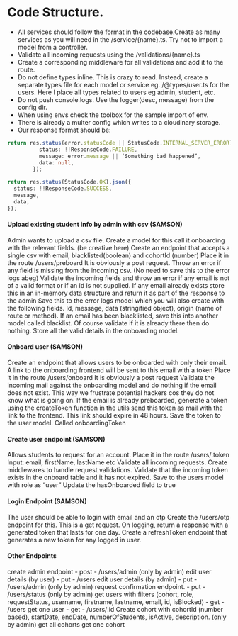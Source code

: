 # Code Structure.

- All services should follow the format in the codebase.Create as many services as you will need in the /service/{name}.ts. Try not to import a model from a controller.
- Validate all incoming requests using the /validations/{name}.ts
- Create a corresponding middleware for all validations and add it to the route.
- Do not define types inline. This is crazy to read. Instead, create a separate types file for each model or service eg. /@types/user.ts for the users. Here I place all types related to users eg admin, student, etc.
- Do not push console.logs. Use the logger(desc, message) from the config dir.
- When using envs check the toolbox for the sample import of env.
- There is already a multer config which writes to a cloudinary storage.
- Our response format should be:

```typescript
return res.status(error.statusCode || StatusCode.INTERNAL_SERVER_ERROR).json({
          status: !!ResponseCode.FAILURE,
          message: error.message || ‘Something bad happened’,
          data: null,
        });
```

```typescript
return res.status(StatusCode.OK).json({
  status: !!ResponseCode.SUCCESS,
  message,
  data,
});
```

#### Upload existing student info by admin with csv (SAMSON)

Admin wants to upload a csv file.
Create a model for this call it onboarding with the relevant fields. (be creative here)
Create an endpoint that accepts a single csv with email, blacklisted(boolean) and cohortId (number)
Place it in the route /users/preboard
It is obviously a post request.
Throw an error if any field is missing from the incoming csv. (No need to save this to the error logs abeg)
Validate the incoming fields and throw an error if any email is not of a valid format or if an id is not supplied.
If any email already exists store this in an in-memory data structure and return it as part of the response to the admin
Save this to the error logs model which you will also create with the following fields. Id, message, data (stringified object), origin (name of route or method).
If an email has been blacklisted, save this into another model called blacklist. Of course validate if it is already there then do nothing.
Store all the valid details in the onboarding model.

#### Onboard user (SAMSON)

Create an endpoint that allows users to be onboarded with only their email. A link to the onboarding frontend will be sent to this email with a token
Place it in the route /users/onboard
It is obviously a post request
Validate the incoming mail against the onboarding model and do nothing if the email does not exist. This way we frustrate potential hackers cos they do not know what is going on.
If the email is already preboarded, generate a token using the createToken function in the utils send this token as mail with the link to the frontend. This link should expire in 48 hours.
Save the token to the user model. Called onboardingToken

#### Create user endpoint (SAMSON)

Allows students to request for an account.
Place it in the route /users/:token
Input: email, firstName, lastName etc
Validate all incoming requests. Create middlewares to handle request validations.
Validate that the incoming token exists in the onboard table and it has not expired.
Save to the users model with role as “user”
Update the hasOnboarded field to true

#### Login Endpoint (SAMSON)

The user should be able to login with email and an otp
Create the /users/otp endpoint for this. This is a get request.
On logging, return a response with a generated token that lasts for one day.
Create a refreshToken endpoint that generates a new token for any logged in user.

#### Other Endpoints

create admin endpoint - post - /users/admin (only by admin)
edit user details (by user) - put - /users
edit user details (by admin) - put - /users/admin (only by admin)
request confirmation endpoint. - put - /users/status (only by admin)
get users with filters (cohort, role, requestStatus, username, firstname, lastname, email, id, isBlocked) - get - /users
get one user - get - /users/:id
Create cohort with cohortId (number based), startDate, endDate, numberOfStudents, isActive, description. (only by admin)
get all cohorts
get one cohort
